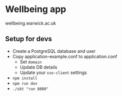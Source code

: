 # Wellbeing app

wellbeing.warwick.ac.uk

## Setup for devs

* Create a PostgreSQL database and user
* Copy application-example.conf to application.conf
  * Set `domain`
  * Update DB details
  * Update your `sso-client` settings
* `npm install`
* `npm run dev`
* `./sbt "run 8080"`
